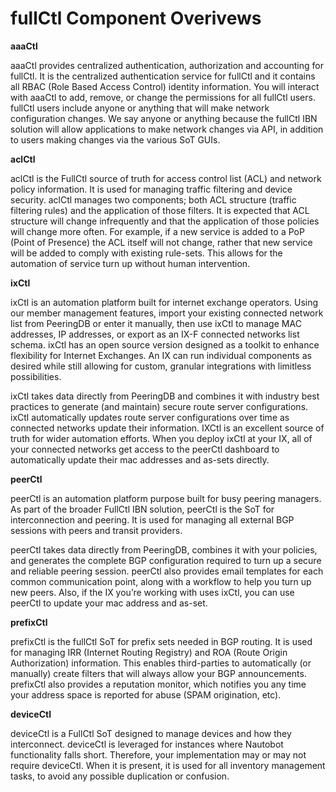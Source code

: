 # fullCtl Component Overivews

**aaaCtl**

aaaCtl provides centralized authentication, authorization and accounting for fullCtl. It is the centralized authentication service for fullCtl and it contains all RBAC (Role Based Access Control) identity information. You will interact with aaaCtl to add, remove, or change the permissions for all fullCtl users. fullCtl users include anyone or anything that will make network configuration changes. We say anyone or anything because the fullCtl IBN solution will allow applications to make network changes via API, in addition to users making changes via the various SoT GUIs.

**aclCtl**

aclCtl is the FullCtl source of truth for access control list (ACL) and network policy information. It is used for managing traffic filtering and device security. aclCtl manages two components; both ACL structure (traffic filtering rules) and the application of those filters. It is expected that ACL structure will change infrequently and that the application of those policies will change more often. For example, if a new service is added to a PoP (Point of Presence) the ACL itself will not change, rather that new service will be added to comply with existing rule-sets. This allows for the automation of service turn up without human intervention.

**ixCtl**

ixCtl is an automation platform built for internet exchange operators. Using our member management features, import your existing connected network list from PeeringDB or enter it manually, then use ixCtl to manage MAC addresses, IP addresses, or export as an IX-F connected networks list schema. ixCtl has an open source version designed as a toolkit to enhance flexibility for Internet Exchanges. An IX can run individual components as desired while still allowing for custom, granular integrations with limitless possibilities.

ixCtl takes data directly from PeeringDB and combines it with industry best practices to generate (and maintain) secure route server configurations. ixCtl automatically updates route server configurations over time as connected networks update their information. IXCtl is an excellent source of truth for wider automation efforts. When you deploy ixCtl at your IX, all of your connected networks get access to the peerCtl dashboard to automatically update their mac addresses and as-sets directly.

**peerCtl**

peerCtl is an automation platform purpose built for busy peering managers. As part of the broader FullCtl IBN solution, peerCtl is the SoT for interconnection and peering. It is used for managing all external BGP sessions with peers and transit providers.

peerCtl takes data directly from PeeringDB, combines it with your policies, and generates the complete BGP configuration required to turn up a secure and reliable peering session. peerCtl also provides email templates for each common communication point, along with a workflow to help you turn up new peers. Also, if the IX you’re working with uses ixCtl, you can use peerCtl to update your mac address and as-set.

**prefixCtl**

prefixCtl is the fullCtl SoT for prefix sets needed in BGP routing. It is used for managing IRR (Internet Routing Registry) and ROA (Route Origin Authorization) information. This enables third-parties to automatically (or manually) create filters that will always allow your BGP announcements. prefixCtl also provides a reputation monitor, which notifies you any time your address space is reported for abuse (SPAM origination, etc).

**deviceCtl**

deviceCtl is a FullCtl SoT designed to manage devices and how they interconnect. deviceCtl is leveraged for instances where Nautobot functionality falls short. Therefore, your implementation may or may not require deviceCtl. When it is present, it is used for all inventory management tasks, to avoid any possible duplication or confusion.
